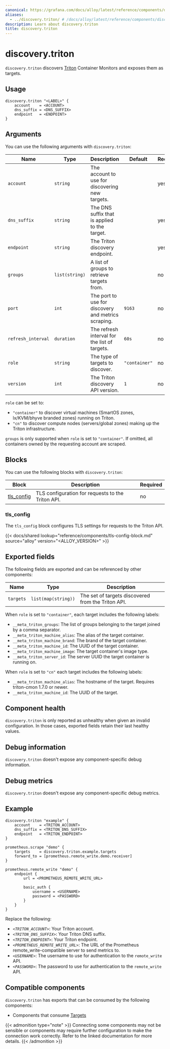 ```yaml
---
canonical: https://grafana.com/docs/alloy/latest/reference/components/discovery/discovery.triton/
aliases:
  - ../discovery.triton/ # /docs/alloy/latest/reference/components/discovery.triton/
description: Learn about discovery.triton
title: discovery.triton
---
```


# discovery.triton

`discovery.triton` discovers [Triton][] Container Monitors and exposes them as targets.

[Triton]: https://www.tritondatacenter.com

## Usage

```alloy
discovery.triton "<LABEL>" {
    account    = <ACCOUNT>
    dns_suffix = <DNS_SUFFIX>
    endpoint   = <ENDPOINT>
}
```

## Arguments

You can use the following arguments with `discovery.triton`:

Name               | Type           | Description                                         | Default       | Required
-------------------|----------------|-----------------------------------------------------|---------------|---------
`account`          | `string`       | The account to use for discovering new targets.     |               | yes
`dns_suffix`       | `string`       | The DNS suffix that is applied to the target.       |               | yes
`endpoint`         | `string`       | The Triton discovery endpoint.                      |               | yes
`groups`           | `list(string)` | A list of groups to retrieve targets from.          |               | no
`port`             | `int`          | The port to use for discovery and metrics scraping. | `9163`        | no
`refresh_interval` | `duration`     | The refresh interval for the list of targets.       | `60s`         | no
`role`             | `string`       | The type of targets to discover.                    | `"container"` | no
`version`          | `int`          | The Triton discovery API version.                   | `1`           | no

`role` can be set to:

* `"container"` to discover virtual machines (SmartOS zones, lx/KVM/bhyve branded zones) running on Triton.
* `"cn"` to discover compute nodes (servers/global zones) making up the Triton infrastructure.

`groups` is only supported when `role` is set to `"container"`.
If omitted, all containers owned by the requesting account are scraped.

## Blocks

You can use the following blocks with `discovery.triton`:

Block          | Description                                       | Required
---------------|---------------------------------------------------|---------
[tls_config][] | TLS configuration for requests to the Triton API. | no

[tls_config]: #tls_config

### tls_config

The `tls_config` block configures TLS settings for requests to the Triton API.

{{< docs/shared lookup="reference/components/tls-config-block.md" source="alloy" version="<ALLOY_VERSION>" >}}

## Exported fields

The following fields are exported and can be referenced by other components:

Name      | Type                | Description
----------|---------------------|---------------------------------------------------
`targets` | `list(map(string))` | The set of targets discovered from the Triton API.

When `role` is set to `"container"`, each target includes the following labels:

* `__meta_triton_groups`: The list of groups belonging to the target joined by a comma separator.
* `__meta_triton_machine_alias`: The alias of the target container.
* `__meta_triton_machine_brand`: The brand of the target container.
* `__meta_triton_machine_id`: The UUID of the target container.
* `__meta_triton_machine_image`: The target container's image type.
* `__meta_triton_server_id`: The server UUID the target container is running on.

When `role` is set to `"cn"` each target includes the following labels:

* `__meta_triton_machine_alias`: The hostname of the target. Requires triton-cmon 1.7.0 or newer.
* `__meta_triton_machine_id`: The UUID of the target.

## Component health

`discovery.triton` is only reported as unhealthy when given an invalid configuration.
In those cases, exported fields retain their last healthy values.

## Debug information

`discovery.triton` doesn't expose any component-specific debug information.

## Debug metrics

`discovery.triton` doesn't expose any component-specific debug metrics.

## Example

```alloy
discovery.triton "example" {
    account    = <TRITON_ACCOUNT>
    dns_suffix = <TRITON_DNS_SUFFIX>
    endpoint   = <TRITON_ENDPOINT>
}

prometheus.scrape "demo" {
    targets    = discovery.triton.example.targets
    forward_to = [prometheus.remote_write.demo.receiver]
}

prometheus.remote_write "demo" {
    endpoint {
        url = <PROMETHEUS_REMOTE_WRITE_URL>

        basic_auth {
            username = <USERNAME>
            password = <PASSWORD>
        }
    }
}
```

Replace the following:

* _`<TRITON_ACCOUNT>`_: Your Triton account.
* _`<TRITON_DNS_SUFFIX>`_: Your Triton DNS suffix.
* _`<TRITON_ENDPOINT>`_: Your Triton endpoint.
* _`<PROMETHEUS_REMOTE_WRITE_URL>`_: The URL of the Prometheus remote_write-compatible server to send metrics to.
* _`<USERNAME>`_: The username to use for authentication to the `remote_write` API.
* _`<PASSWORD>`_: The password to use for authentication to the `remote_write` API.

<!-- START GENERATED COMPATIBLE COMPONENTS -->

## Compatible components

`discovery.triton` has exports that can be consumed by the following components:

- Components that consume [Targets](../../../compatibility/#targets-consumers)

{{< admonition type="note" >}}
Connecting some components may not be sensible or components may require further configuration to make the connection work correctly.
Refer to the linked documentation for more details.
{{< /admonition >}}

<!-- END GENERATED COMPATIBLE COMPONENTS -->
